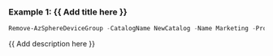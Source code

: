 ### Example 1: {{ Add title here }}
```powershell
Remove-AzSphereDeviceGroup -CatalogName NewCatalog -Name Marketing -ProductName MyProd815 -ResourceGroupName ps1-test
```

{{ Add description here }}
